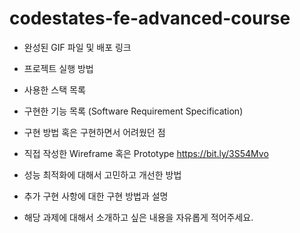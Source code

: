 # codestates-fe-advanced-course

- 완성된 GIF 파일 및 배포 링크

- 프로젝트 실행 방법

- 사용한 스택 목록

- 구현한 기능 목록 (Software Requirement Specification)

- 구현 방법 혹은 구현하면서 어려웠던 점

- 직접 작성한 Wireframe 혹은 Prototype https://bit.ly/3S54Mvo

- 성능 최적화에 대해서 고민하고 개선한 방법

- 추가 구현 사항에 대한 구현 방법과 설명

- 해당 과제에 대해서 소개하고 싶은 내용을 자유롭게 적어주세요.

